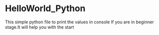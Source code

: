 # HelloWorld_Python

This simple python file to print the values in console
If you are in beginner stage.It will help you with the start

